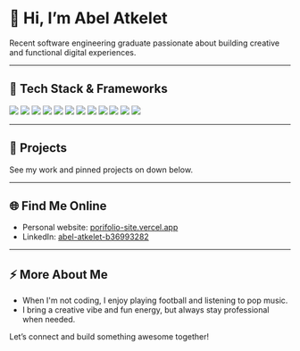 # 👋 Hi, I’m Abel Atkelet

Recent software engineering graduate passionate about building creative and functional digital experiences.

---

## 🚀 Tech Stack & Frameworks

<p align="left">
  <img src="https://img.shields.io/badge/HTML5-e34c26?style=for-the-badge&logo=html5&logoColor=white" />
  <img src="https://img.shields.io/badge/CSS3-264de4?style=for-the-badge&logo=css3&logoColor=white" />
  <img src="https://img.shields.io/badge/JavaScript-f7df1e?style=for-the-badge&logo=javascript&logoColor=black" />
  <img src="https://img.shields.io/badge/TypeScript-3178c6?style=for-the-badge&logo=typescript&logoColor=white" />
  <img src="https://img.shields.io/badge/Python-3776ab?style=for-the-badge&logo=python&logoColor=white" />
  <img src="https://img.shields.io/badge/PostgreSQL-4169e1?style=for-the-badge&logo=postgresql&logoColor=white" />
  <img src="https://img.shields.io/badge/React-20232a?style=for-the-badge&logo=react&logoColor=61dafb" />
  <img src="https://img.shields.io/badge/Next.js-000?style=for-the-badge&logo=nextdotjs&logoColor=white" />
  <img src="https://img.shields.io/badge/Django-092e20?style=for-the-badge&logo=django&logoColor=white" />
  <img src="https://img.shields.io/badge/TailwindCSS-06b6d4?style=for-the-badge&logo=tailwindcss&logoColor=white" />
  <img src="https://img.shields.io/badge/GCP-4285f4?style=for-the-badge&logo=googlecloud&logoColor=white" />
  <img src="https://img.shields.io/badge/Frappe-364fc7?style=for-the-badge&logo=frappe&logoColor=white" />
</p>

---

## 📌 Projects

See my work and pinned projects on down below.

---

## 🌐 Find Me Online

- Personal website: [porifolio-site.vercel.app](https://porifolio-site.vercel.app/)
- LinkedIn: [abel-atkelet-b36993282](https://www.linkedin.com/in/abel-atkelet-b36993282?lipi=urn%3Ali%3Apage%3Ad_flagship3_profile_view_base_contact_details%3BRr6kV1drQ3i%2FZHvimIdvEg%3D%3D)

---

## ⚡ More About Me

- When I'm not coding, I enjoy playing football and listening to pop music.
- I bring a creative vibe and fun energy, but always stay professional when needed.

Let’s connect and build something awesome together!
